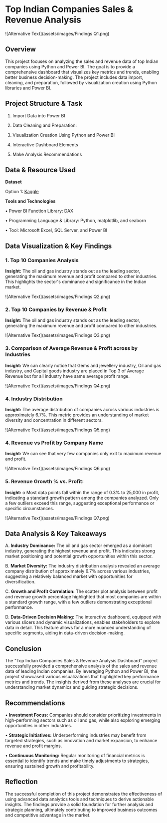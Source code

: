 # Top Indian Companies Sales & Revenue Analysis

![Alternative Text](assets/images/Findings Q1.png)

## Overview
This project focuses on analyzing the sales and revenue data of top Indian companies using Python and Power BI. The goal is to provide a comprehensive dashboard that visualizes key metrics and trends, enabling better business decision-making. The project includes data import, cleaning, and preparation, followed by visualization creation using Python libraries and Power BI.
## Project Structure & Task

1. Import Data into Power BI

2. Data Cleaning and Preparation: 

3. Visualization Creation Using Python and Power BI

4.  Interactive Dashboard Elements

5.  Make Analysis Recommendations

## Data & Resource Used

**Dataset**

Option 1: [Kaggle](https://www.kaggle.com/datasets?fileType=csv)

**Tools and Technologies** 

•	Power BI Function Library: DAX

•	Programming Language & Library: Python, matplotlib, and seaborn

•	Tool: Microsoft Excel, SQL Server, and Power BI

## Data Visualization & Key Findings
### 1. Top 10 Companies Analysis
**Insight:** The oil and gas industry stands out as the leading sector, generating the maximum revenue and profit compared to other industries. This highlights the sector's dominance and significance in the Indian market.

![Alternative Text](assets/images/Findings Q2.png)

### 2. Top 10 Companies by Revenue & Profit

**Insight:** The oil and gas industry stands out as the leading sector, generating the maximum revenue and profit compared to other industries. 

![Alternative Text](assets/images/Findings Q3.png)

### 3. Comparison of Average Revenue & Profit across by Industries

**Insight:** We can clearly notice that Gems and jewellery industry, Oil and gas industry, and Capital goods industry are placed in Top 3 of Average Revenue but for all industry have same average profit range.

![Alternative Text](assets/images/Findings Q4.png)

### 4. Industry Distribution

**Insight:** The average distribution of companies across various industries is approximately 6.7%. This metric provides an understanding of market diversity and concentration in different sectors.

![Alternative Text](assets/images/Findings Q5.png)

### 4. Revenue vs Profit by Company Name

**Insight:** We can see that very few companies only exit to maximum revenue and profit.

![Alternative Text](assets/images/Findings Q6.png)

### 5. Revenue Growth % vs. Profit:

**Insight:** o	Most data points fall within the range of 0.3% to 25,000 in profit, indicating a standard growth pattern among the companies analyzed. Only a few outliers exceed this range, suggesting exceptional performance or specific circumstances.

![Alternative Text](assets/images/Findings Q7.png)

## Data Analysis & Key Takeaways
A. **Industry Dominance:** The oil and gas sector emerged as a dominant industry, generating the highest revenue and profit. This indicates strong market positioning and potential growth opportunities within this sector.

B. **Market Diversity:** The industry distribution analysis revealed an average company distribution of approximately 6.7% across various industries, suggesting a relatively balanced market with opportunities for diversification.

C. **Growth and Profit Correlation:** The scatter plot analysis between profit and revenue growth percentage highlighted that most companies are within a standard growth range, with a few outliers demonstrating exceptional performance.

D. **Data-Driven Decision Making:** The interactive dashboard, equipped with various slicers and dynamic visualizations, enables stakeholders to explore data in detail. This feature allows for a more nuanced understanding of specific segments, aiding in data-driven decision-making.

## Conclusion
The "Top Indian Companies Sales & Revenue Analysis Dashboard" project successfully provided a comprehensive analysis of the sales and revenue data of leading Indian companies. By leveraging Python and Power BI, the project showcased various visualizations that highlighted key performance metrics and trends. The insights derived from these analyses are crucial for understanding market dynamics and guiding strategic decisions.
## Recommendations
• **Investment Focus:** Companies should consider prioritizing investments in high-performing sectors such as oil and gas, while also exploring emerging opportunities in other industries.

• **Strategic Initiatives:** Underperforming industries may benefit from targeted strategies, such as innovation and market expansion, to enhance revenue and profit margins.

• **Continuous Monitoring:** Regular monitoring of financial metrics is essential to identify trends and make timely adjustments to strategies, ensuring sustained growth and profitability.

## Reflection
The successful completion of this project demonstrates the effectiveness of using advanced data analytics tools and techniques to derive actionable insights. The findings provide a solid foundation for further analysis and strategic planning, ultimately contributing to improved business outcomes and competitive advantage in the market.
